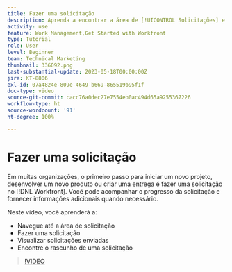 ```yaml
---
title: Fazer uma solicitação
description: Aprenda a encontrar a área de [!UICONTROL Solicitações] e faça uma solicitação no [!DNL  Workfront]. Em seguida, saiba como visualizar solicitações enviadas e rascunhos.
activity: use
feature: Work Management,Get Started with Workfront
type: Tutorial
role: User
level: Beginner
team: Technical Marketing
thumbnail: 336092.png
last-substantial-update: 2023-05-18T00:00:00Z
jira: KT-8806
exl-id: 07a4824e-809e-4649-b669-865519b95f1f
doc-type: video
source-git-commit: cacc76a0dec27e7554eb0ac494d65a9255367226
workflow-type: ht
source-wordcount: '91'
ht-degree: 100%

---
```


# Fazer uma solicitação

Em muitas organizações, o primeiro passo para iniciar um novo projeto, desenvolver um novo produto ou criar uma entrega é fazer uma solicitação no [!DNL Workfront]. Você pode acompanhar o progresso da solicitação e fornecer informações adicionais quando necessário.

Neste vídeo, você aprenderá a:

* Navegue até a área de solicitação
* Fazer uma solicitação
* Visualizar solicitações enviadas
* Encontre o rascunho de uma solicitação

>[!VIDEO](https://video.tv.adobe.com/v/336092/?quality=12&learn=on)
